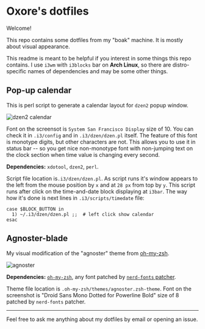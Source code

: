 # Oxore's dotfiles

Welcome!

This repo contains some dotfiles from my "boak" machine. It is mostly about visual appearance.

This readme is meant to be helpful if you interest in some things this repo contains. I use `i3wm` with `i3blocks` bar on **Arch Linux**, so there are distro-specific names of dependencies and may be some other things.

## Pop-up calendar

This is perl script to generate a calendar layout for `dzen2` popup window.

![dzen2 calendar](http://i.imgur.com/LzdHbT3.png "dzen2 calendar")

Font on the screensot is `System San Francisco Display` size of 10. You can check it in `.i3/config` and in `.i3/dzen/dzen.pl` itself. The feature of this font is monotype digits, but other characters are not. This allows you to use it in status bar -- so you get nice non-monotype font with non-jumping text on the clock section when time value is changing every second.

**Dependencies:**
`xdotool`, 
`dzen2`, 
`perl`.

Script file location is`.i3/dzen/dzen.pl`. As script runs it's window appears to the left from the mouse position by `x` and at `28 px` from top by `y`. This script runs after click on the time-and-date block displaying at `i3bar`. The way how it's done is next lines in `.i3/scripts/timedate` file:

```
case $BLOCK_BUTTON in                                                           
  1) ~/.i3/dzen/dzen.pl ;;  # left click show calendar                          
esac
```

## Agnoster-blade

My visual modification of the "agnoster" theme from [oh-my-zsh](https://github.com/robbyrussell/oh-my-zsh).

![agnoster](http://i.imgur.com/3WUD5kE.png "agnoster-blade")

**Dependencies:**
[`oh-my-zsh`](https://github.com/robbyrussell/oh-my-zsh), 
any font patched by [`nerd-fonts` patcher](https://github.com/ryanoasis/nerd-fonts#font-patcher).

Theme file location is `.oh-my-zsh/themes/agnoster.zsh-theme`. Font on the screenshot is "Droid Sans Mono Dotted for Powerline Bold" size of 8 patched by `nerd-fonts` patcher.

___

Feel free to ask me anything about my dotfiles by email or opening an issue.
